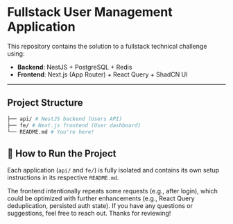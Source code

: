 # Fullstack User Management Application

This repository contains the solution to a fullstack technical challenge using:

- **Backend**: NestJS + PostgreSQL + Redis
- **Frontend**: Next.js (App Router) + React Query + ShadCN UI

---

##  Project Structure
```bash
├── api/ # NestJS backend (Users API)
├── fe/ # Next.js frontend (User dashboard)
└── README.md # You're here!
```
## 🚀 How to Run the Project

Each application (`api/` and `fe/`) is fully isolated and contains its own setup instructions in its respective `README.md`.

The frontend intentionally repeats some requests (e.g., after login), which could be optimized with further enhancements (e.g., React Query deduplication, persisted auth state).
If you have any questions or suggestions, feel free to reach out. Thanks for reviewing!
